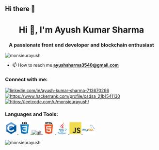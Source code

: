 ## Hi there 👋<h1 align="center">Hi 👋, I'm Ayush Kumar Sharma</h1>
<h3 align="center">A passionate front end developer and blockchain enthusiast</h3>

<p align="left"> <img src="https://komarev.com/ghpvc/?username=monsieurayush&label=Profile%20views&color=0e75b6&style=flat" alt="monsieurayush" /> </p>

- 📫 How to reach me **ayushsharma3540@gmail.com**

<h3 align="left">Connect with me:</h3>
<p align="left">
<a href="https://linkedin.com/in/linkedin.com/in/ayush-kumar-sharma-713670266" target="blank"><img align="center" src="https://raw.githubusercontent.com/rahuldkjain/github-profile-readme-generator/master/src/images/icons/Social/linked-in-alt.svg" alt="linkedin.com/in/ayush-kumar-sharma-713670266" height="30" width="40" /></a>
<a href="https://www.hackerrank.com/https://www.hackerrank.com/profile/csdsa_21b1541130" target="blank"><img align="center" src="https://raw.githubusercontent.com/rahuldkjain/github-profile-readme-generator/master/src/images/icons/Social/hackerrank.svg" alt="https://www.hackerrank.com/profile/csdsa_21b1541130" height="30" width="40" /></a>
<a href="https://www.leetcode.com/https://leetcode.com/u/monsieurayush/" target="blank"><img align="center" src="https://raw.githubusercontent.com/rahuldkjain/github-profile-readme-generator/master/src/images/icons/Social/leet-code.svg" alt="https://leetcode.com/u/monsieurayush/" height="30" width="40" /></a>
</p>

<h3 align="left">Languages and Tools:</h3>
<p align="left"> <a href="https://www.cprogramming.com/" target="_blank" rel="noreferrer"> <img src="https://raw.githubusercontent.com/devicons/devicon/master/icons/c/c-original.svg" alt="c" width="40" height="40"/> </a> <a href="https://www.w3schools.com/css/" target="_blank" rel="noreferrer"> <img src="https://raw.githubusercontent.com/devicons/devicon/master/icons/css3/css3-original-wordmark.svg" alt="css3" width="40" height="40"/> </a> <a href="https://git-scm.com/" target="_blank" rel="noreferrer"> <img src="https://www.vectorlogo.zone/logos/git-scm/git-scm-icon.svg" alt="git" width="40" height="40"/> </a> <a href="https://www.w3.org/html/" target="_blank" rel="noreferrer"> <img src="https://raw.githubusercontent.com/devicons/devicon/master/icons/html5/html5-original-wordmark.svg" alt="html5" width="40" height="40"/> </a> <a href="https://www.java.com" target="_blank" rel="noreferrer"> <img src="https://raw.githubusercontent.com/devicons/devicon/master/icons/java/java-original.svg" alt="java" width="40" height="40"/> </a> <a href="https://developer.mozilla.org/en-US/docs/Web/JavaScript" target="_blank" rel="noreferrer"> <img src="https://raw.githubusercontent.com/devicons/devicon/master/icons/javascript/javascript-original.svg" alt="javascript" width="40" height="40"/> </a> <a href="https://www.mysql.com/" target="_blank" rel="noreferrer"> <img src="https://raw.githubusercontent.com/devicons/devicon/master/icons/mysql/mysql-original-wordmark.svg" alt="mysql" width="40" height="40"/> </a> </p>

<p><img align="center" src="https://github-readme-stats.vercel.app/api/top-langs?username=monsieurayush&show_icons=true&locale=en&layout=compact" alt="monsieurayush" /></p>
